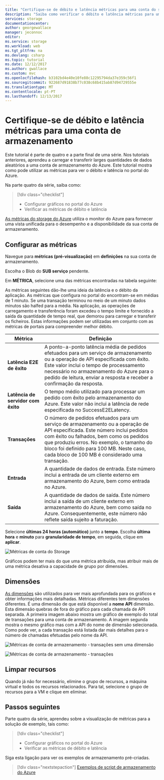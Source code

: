 ```yaml
---
title: "Certifique-se de débito e latência métricas para uma conta do storage no portal do Azure | Microsoft Docs"
description: "Saiba como verificar o débito e latência métricas para uma conta do storage no portal."
services: storage
documentationcenter: 
author: georgewallace
manager: jeconnoc
editor: 
ms.service: storage
ms.workload: web
ms.tgt_pltfrm: na
ms.devlang: csharp
ms.topic: tutorial
ms.date: 12/12/2017
ms.author: gwallace
ms.custom: mvc
ms.openlocfilehash: b3102bd4e40e10fe88c12295794da37e359c56f1
ms.sourcegitcommit: 922687d91838b77c038c68b415ab87d94729555e
ms.translationtype: MT
ms.contentlocale: pt-PT
ms.lasthandoff: 12/13/2017
---
```

# <a name="verify-throughput-and-latency-metrics-for-a-storage-account"></a>Certifique-se de débito e latência métricas para uma conta de armazenamento

Este tutorial é parte de quatro e a parte final de uma série. Nos tutoriais anteriores, aprendeu a carregar e transferir larges quantidades de dados aleatórios a uma conta de armazenamento do Azure. Este tutorial mostra como pode utilizar as métricas para ver o débito e latência no portal do Azure.

Na parte quatro da série, saiba como:

> [!div class="checklist"]
> * Configurar gráficos no portal do Azure
> * Verificar as métricas de débito e latência

[As métricas do storage do Azure](../common/storage-metrics-in-azure-monitor.md?toc=%2fazure%2fstorage%2fblobs%2ftoc.json) utiliza o monitor do Azure para fornecer uma vista unificada para o desempenho e a disponibilidade da sua conta de armazenamento.

## <a name="configure-metrics"></a>Configurar as métricas

Navegue para **métricas (pré-visualização)** em **definições** na sua conta de armazenamento.

Escolha o Blob do **SUB serviço** pendente.

Em **MÉTRICA**, selecione uma das métricas encontradas na tabela seguinte:

As métricas seguintes dão-lhe uma ideia da latência e o débito da aplicação. As métricas que configura no portal do encontram-se em médias de 1 minuto. Se uma transação terminou no meio de um minuto dados minutos são halfed para a média. Na aplicação, as operações de carregamento e transferência foram excedeu o tempo limite e fornecido a saída da quantidade de tempo real, que demorou para carregar e transferir os ficheiros. Estas informações podem ser utilizadas em conjunto com as métricas de portais para compreender melhor débito.

|Métrica|Definição|
|---|---|
|**Latência E2E de êxito**|A ponto-a-ponto latência média de pedidos efetuados para um serviço de armazenamento ou a operação de API especificada com êxito. Este valor inclui o tempo de processamento necessário no armazenamento do Azure para o pedido de leitura, enviar a resposta e receber a confirmação da resposta.|
|**Latência de servidor com êxito**|O tempo médio utilizado para processar um pedido com êxito pelo armazenamento do Azure. Este valor não inclui a latência de rede especificada no SuccessE2ELatency. |
|**Transações**|O número de pedidos efetuados para um serviço de armazenamento ou a operação de API especificada. Este número inclui pedidos com êxito ou falhados, bem como os pedidos que produziu erros. No exemplo, o tamanho do bloco foi definido para 100 MB. Neste caso, cada bloco de 100 MB é considerado uma transação.|
|**Entrada**|A quantidade de dados de entrada. Este número inclui a entrada de um cliente externo em armazenamento do Azure, bem como entrada no Azure. |
|**Saída**|A quantidade de dados de saída. Este número inclui a saída de um cliente externo em armazenamento do Azure, bem como saída no Azure. Consequentemente, este número não reflete saída sujeito a faturação. |

Selecione **últimas 24 horas (automático)** junto a **tempo**. Escolha **última hora** e **minuto** para **granularidade de tempo**, em seguida, clique em **aplicar**.

![Métricas de conta do Storage](./media/storage-blob-scalable-app-verify-metrics/figure1.png)

Gráficos podem ter mais do que uma métrica atribuída, mas atribuir mais de uma métrica desativa a capacidade de grupo por dimensões.

## <a name="dimensions"></a>Dimensões

[As dimensões](../common/storage-metrics-in-azure-monitor.md?toc=%2fazure%2fstorage%2fblobs%2ftoc.json#metrics-dimensions) são utilizados para ver mais aprofundada para os gráficos e obter informações mais detalhadas. Métricas diferentes tem dimensões diferentes. É uma dimensão de que está disponível a **nome API** dimensão. Esta dimensão quebras de fora do gráfico para cada chamada de API separada. A primeira imagem abaixo mostra um gráfico de exemplo do total de transações para uma conta de armazenamento. A imagem segunda mostra o mesmo gráfico mas com a API do nome de dimensão selecionada. Como pode ver, a cada transação está listada dar mais detalhes para o número de chamadas efetuadas pelo nome da API.

![Métricas de conta de armazenamento - transações sem uma dimensão](./media/storage-blob-scalable-app-verify-metrics/transactionsnodimensions.png)

![Métricas de conta de armazenamento - transações](./media/storage-blob-scalable-app-verify-metrics/transactions.png)

## <a name="clean-up-resources"></a>Limpar recursos

Quando já não for necessário, elimine o grupo de recursos, a máquina virtual e todos os recursos relacionados. Para tal, selecione o grupo de recursos para a VM e clique em eliminar.

## <a name="next-steps"></a>Passos seguintes

Parte quatro da série, aprendeu sobre a visualização de métricas para a solução de exemplo, tais como:

> [!div class="checklist"]
> * Configurar gráficos no portal do Azure
> * Verificar as métricas de débito e latência

Siga esta ligação para ver os exemplos de armazenamento pré-criadas.

> [!div class="nextstepaction"]
> [Exemplos de script de armazenamento do Azure](storage-samples-blobs-cli.md)

[previous-tutorial]: storage-blob-scalable-app-download-files.md